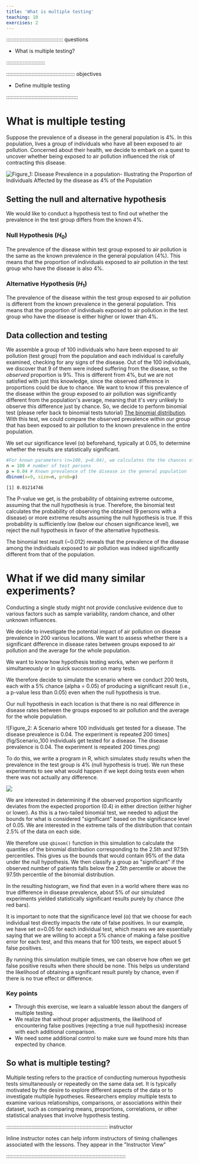 ```yaml
---
title: 'What is multiple testing'
teaching: 10
exercises: 2
---
```


:::::::::::::::::::::::::::::::::::::: questions 

- What is multiple testing?

::::::::::::::::::::::::::

:::::::::::::::::::::::::::::::::::::::::::::: objectives

- Define multiple testing

::::::::::::::::::::::::::::::::::::::::::::::::

# What is multiple testing

Suppose the prevalence of a disease in the general population is 4%. In this population, lives a group of individuals who have all been exposed to air pollution. Concerned about their health, we decide to embark on a quest to uncover whether being exposed to air pollution influenced the risk of contracting this disease.

![Figure_1: Disease Prevalence in a population- Illustrating the Proportion of Individuals Affected by the disease as 4% of the Population](fig/01-Disease-prevalence.png)

## Setting the null and alternative hypothesis

We would like to conduct a hypothesis test to find out whether the prevalence in the test group differs from the known 4%.

### Null Hypothesis ($H_0$)

The prevalence of the disease within test group exposed to air pollution is the same as the known prevalence in the general population (4%). This means that the proportion of individuals exposed to air pollution in the test group who have the disease is also 4%.

### Alternative Hypothesis ($H_1$)

The prevalence of the disease within the test group exposed to air pollution is different from the known prevalence in the general population. This means that the proportion of individuals exposed to air pollution in the test group who have the disease is either higher or lower than 4%.

## Data collection and testing

We assemble a group of 100  individuals who have been exposed to air pollution (test group) from the population and each individual is carefully examined, checking for any signs of the disease.
Out of the 100 individuals, we discover that 9 of them were indeed suffering from the disease, so the *observed* proportion is 9%. This is different from 4%,
but we are not satisfied with just this knowledge, since the observed difference in proportions could be due to chance. We want to know if this prevalence of the disease within the group exposed to air pollution was significantly different from the population's average, meaning that it's very unlikely to observe this difference just by chance.
So, we decide to perform binomial test (please refer back to binomial tests tutorial) [The binomial distribution]("https://sarahkaspar.github.io/biostatistics-course/03-binomial.html"). With this test, we could compare the observed prevalence within our group that has been exposed to air pollution to the known prevalence in the entire population.

We set our significance level (α) beforehand, typically at 0.05, to determine whether the results are statistically significant.


```r
#For known parameters (n=100, p=0.04), we calculates the the chances of getting the 9 individuals that indeed suffered from the disease. 
n = 100 # number of test persons
p = 0.04 # Known prevalence of the disease in the general population
dbinom(x=9, size=n, prob=p)
```

```{.output}
[1] 0.01214746
```

The P-value we get, is the probability of obtaining extreme outcome, assuming that the null hypothesis is true. Therefore, the binomial test calculates the probability of observing the obtained (9 persons with a disease) or more extreme results assuming the null hypothesis is true. If this probability is sufficiently low (below our chosen significance level), we reject the null hypothesis in favor of the alternative hypothesis.

The binomial test result (~0.012) reveals that the prevalence of the disease among the individuals exposed to air pollution was indeed significantly different from that of the population.

# What if we did many similar experiments?

Conducting a single study might not provide conclusive evidence due to various factors such as sample variability, random chance, and other unknown influences. 

We decide to investigate the potential impact of air pollution on disease prevalence in 200 various locations. We want to assess whether there is a significant difference in disease rates between groups exposed to air pollution and the average for the whole population. 

We want to know how hypothesis testing works, when we perform it simultaneously or in quick succession on many tests.

We therefore decide to simulate the scenario where we conduct 200 tests, each with a 5% chance (alpha = 0.05) of producing a significant result (i.e., a p-value less than 0.05) even when the null hypothesis is true.

Our null hypothesis in each location is that there is no real difference in disease rates between the groups exposed to air pollution and the average for the whole population.

![Figure_2: A Scenario where 100 individuals get tested for a disease. The disease prevalence is 0.04. The experiment is repeated 200 times](fig/Scenario_100 individuals get tested for a disease. The disease prevalence is 0.04. The experiment is repeated 200 times.png)

To do this, we write a program in R, which simulates study results when the prevalence in the test group is 4% (null hypothesis is true). We run these experiments to see what would happen if we kept doing tests even when there was not actually any difference. 




<img src="fig/What is multiple testing-rendered-Simulating 200 test groups-1.png" style="display: block; margin: auto;" />

We are interested in determining if the observed proportion significantly deviates from the expected proportion (0.4) in either direction (either higher or lower). As this is a two-tailed binomial test, we needed to adjust the bounds for what is considered "significant" based on the significance level of 0.05. We are interested in the extreme tails of the distribution that contain 2.5% of the data on each side.

We therefore use `qbinom()` function in this simulation to calculate the quantiles of the binomial distribution corresponding to the 2.5th and 97.5th percentiles. This gives us the bounds that would contain 95% of the data under the null hypothesis. We then classify a group as "significant" if the observed number of patients falls below the 2.5th percentile or above the 97.5th percentile of the binomial distribution.

In the resulting histogram, we find that even in a world where there was no true difference in disease prevalence, about 5% of our simulated experiments yielded statistically significant results purely by chance (the red bars). 

It is important to note that the significance level (α) that we choose for each individual test directly impacts the rate of false positives. In our example, we have set α=0.05 for each individual test, which means we are essentially saying that we are willing to accept a 5% chance of making a false positive error for each test, and this means that for 100 tests, we expect abuot 5 false positives.

By running this simulation multiple times, we can observe how often we get false positive results when there should be none. This helps us understand the likelihood of obtaining a significant result purely by chance, even if there is no true effect or difference.


### Key points

- Through this exercise, we learn a valuable lesson about the dangers of multiple testing.
- We realize that without proper adjustments, the likelihood of encountering false positives (rejecting a true null hypothesis) increase with each additional comparison.
- We need some additional control to make sure we found more hits than expected by chance.

## So what is multiple testing?

Multiple testing refers to the practice of conducting numerous hypothesis tests simultaneously or repeatedly on the same data set. It is typically motivated by the desire to explore different aspects of the data or to investigate multiple hypotheses. Researchers employ multiple tests to examine various relationships, comparisons, or associations within their dataset, such as comparing means, proportions, correlations, or other statistical analyses that involve hypothesis testing.


:::::::::::::::::::::::::::::::::::::::::::::::::::::::::::::::::::: instructor

Inline instructor notes can help inform instructors of timing challenges
associated with the lessons. They appear in the "Instructor View"

::::::::::::::::::::::::::::::::::::::::::::::::::::::::::::::::::::::::::::::::
